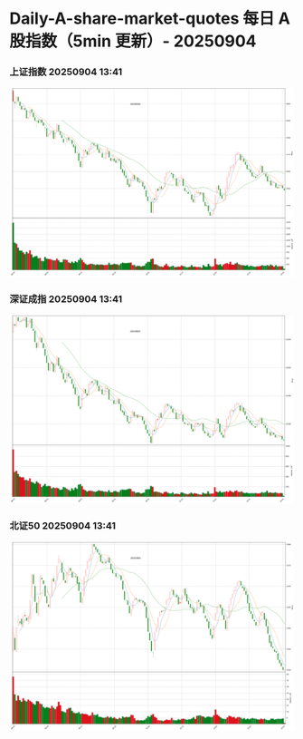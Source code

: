 
# Daily-A-share-market-quotes 每日 A 股指数（5min 更新）- 20250904

### 上证指数 20250904 13:41
![](./fig/2025/9/20250904-sh000001.png)

### 深证成指 20250904 13:41
![](./fig/2025/9/20250904-sz399001.png)

### 北证50 20250904 13:41
![](./fig/2025/9/20250904-bj899050.png)
